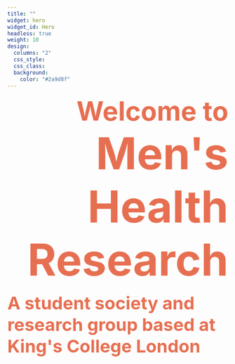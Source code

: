 ```yaml
---
title: ""
widget: hero
widget_id: Hero
headless: true
weight: 10
design:
  columns: "2"
  css_style:
  css_class:
  background:
    color: "#2a9d8f"
---
```

<p style="text-align:right">
<span style="color:#e76f51;font-weight:700;font-size:60px">
    Welcome to
</span>
<br>
<span style="color:#e76f51;font-weight:700;font-size:100px">
    Men's Health Research
</span>
</p>
<p style="text-align:left;">
<span style="color:#e76f51;font-weight:700;font-size:40px">
    A student society and research group based at King's College London
</span>
</p>
